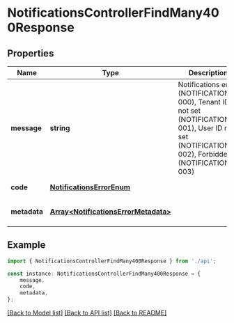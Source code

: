 # NotificationsControllerFindMany400Response


## Properties

Name | Type | Description | Notes
------------ | ------------- | ------------- | -------------
**message** | **string** | Notifications error (NOTIFICATIONS-000), Tenant ID not set (NOTIFICATIONS-001), User ID not set (NOTIFICATIONS-002), Forbidden (NOTIFICATIONS-003) | [default to undefined]
**code** | [**NotificationsErrorEnum**](NotificationsErrorEnum.md) |  | [default to undefined]
**metadata** | [**Array&lt;NotificationsErrorMetadata&gt;**](NotificationsErrorMetadata.md) |  | [optional] [default to undefined]

## Example

```typescript
import { NotificationsControllerFindMany400Response } from './api';

const instance: NotificationsControllerFindMany400Response = {
    message,
    code,
    metadata,
};
```

[[Back to Model list]](../README.md#documentation-for-models) [[Back to API list]](../README.md#documentation-for-api-endpoints) [[Back to README]](../README.md)

